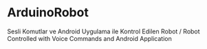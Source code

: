 # ArduinoRobot
Sesli Komutlar ve Android Uygulama ile Kontrol Edilen Robot / Robot Controlled with Voice Commands and Android Application
